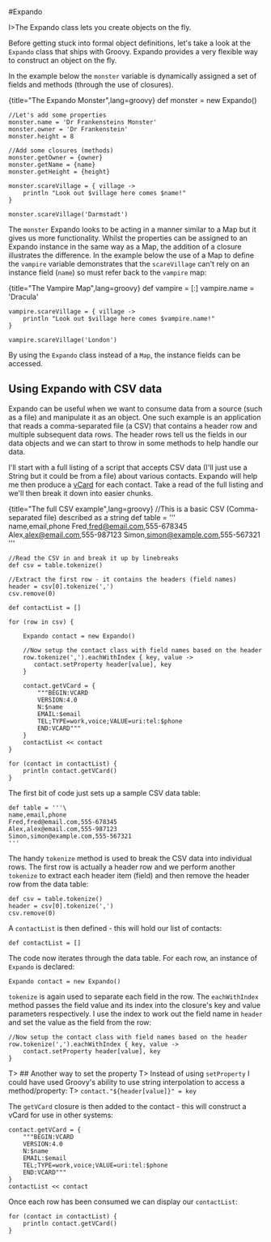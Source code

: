 #Expando

I>The Expando class lets you create objects on the fly. 

Before getting stuck into formal object definitions, let's take a look at the `Expando` class that ships with Groovy. Expando provides a very flexible way to construct an object on the fly.

In the example below the `monster` variable is dynamically assigned a set of fields and methods (through the use of closures).

{title="The Expando Monster",lang=groovy}
	def monster = new Expando()
	
	//Let's add some properties
	monster.name = 'Dr Frankensteins Monster'
	monster.owner = 'Dr Frankenstein'
	monster.height = 8
	
	//Add some closures (methods)
	monster.getOwner = {owner}
	monster.getName = {name}
	monster.getHeight = {height}
	
	monster.scareVillage = { village ->
	    println "Look out $village here comes $name!"
	}
	
	monster.scareVillage('Darmstadt')


The `monster` Expando looks to be acting in a manner similar to a Map but it gives us more functionality. Whilst the properties can be assigned to an Expando instance in the same way as a Map, the addition of a closure illustrates the difference. In the example below the use of a Map to define the `vampire` variable demonstrates that the `scareVillage` can't rely on an instance field (`name`) so must refer back to the `vampire` map:

{title="The Vampire Map",lang=groovy}
	def vampire = [:]
	vampire.name = 'Dracula'
	
	vampire.scareVillage = { village ->
	    println "Look out $village here comes $vampire.name!"
	}
	
	vampire.scareVillage('London')

By using the `Expando` class instead of a `Map`, the instance fields can be accessed.

## Using Expando with CSV data

Expando can be useful when we want to consume data from a source (such as a file) and manipulate it as an object. One such example is an application that reads a comma-separated file (a CSV) that contains a header row and multiple subsequent data rows. The header rows tell us the fields in our data objects and we can start to throw in some methods to help handle our data.

I'll start with a full listing of a script that accepts CSV data (I'll just use a String but it could be from a file) about various contacts. Expando will help me then produce a [vCard](https://en.wikipedia.org/wiki/VCard) for each contact. Take a read of the full listing and we'll then break it down into easier chunks.
 
{title="The full CSV example",lang=groovy}
	//This is a basic CSV (Comma-separated file)  described as a string
	def table = '''\
	name,email,phone
	Fred,fred@email.com,555-678345
	Alex,alex@email.com,555-987123
	Simon,simon@example.com,555-567321
	'''
    
    //Read the CSV in and break it up by linebreaks
    def csv = table.tokenize()
    
    //Extract the first row - it contains the headers (field names)
    header = csv[0].tokenize(',')
    csv.remove(0)
    
    def contactList = []
    
    for (row in csv) {
        
        Expando contact = new Expando()
        
        //Now setup the contact class with field names based on the header
        row.tokenize(',').eachWithIndex { key, value ->
           contact.setProperty header[value], key
        }
        
        contact.getVCard = {
            """BEGIN:VCARD
            VERSION:4.0
            N:$name
            EMAIL:$email
            TEL;TYPE=work,voice;VALUE=uri:tel:$phone
            END:VCARD"""
        }
        contactList << contact
    }
    
    for (contact in contactList) {
        println contact.getVCard()
    }

The first bit of code just sets up a sample CSV data table:

	def table = '''\
    name,email,phone
    Fred,fred@email.com,555-678345
    Alex,alex@email.com,555-987123
    Simon,simon@example.com,555-567321
    '''

The handy `tokenize` method is used to break the CSV data into individual rows. The first row is actually a header row and we perform another `tokenize` to extract each header item (field) and then remove the header row from the data table:

	def csv = table.tokenize()
	header = csv[0].tokenize(',')
	csv.remove(0)

A `contactList` is then defined - this will hold our list of contacts:

	def contactList = []

The code now iterates through the data table.  For each row, an instance of `Expando` is declared:

	Expando contact = new Expando()

`tokenize` is again used to separate each field in the row. The `eachWithIndex` method passes the field value and its index into the closure's key and value parameters respectively. I use the index to work out the field name in `header` and set the value as the field from the row:

	//Now setup the contact class with field names based on the header
	row.tokenize(',').eachWithIndex { key, value ->
		contact.setProperty header[value], key
	}

T> ## Another way to set the property
T> Instead of using `setProperty` I could have used Groovy's ability to use string interpolation to access a method/property:
T> 	`contact."${header[value]}" = key`

The `getVCard` closure is then added to the contact - this will construct a vCard for use in other systems:

	contact.getVCard = {
        """BEGIN:VCARD
        VERSION:4.0
        N:$name
        EMAIL:$email
        TEL;TYPE=work,voice;VALUE=uri:tel:$phone
        END:VCARD"""
    }
    contactList << contact


Once each row has been consumed we can display our `contactList`:

	for (contact in contactList) {
	    println contact.getVCard()
	}